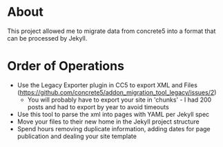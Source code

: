 # About
This project allowed me to migrate data from concrete5 into a format that can be processed by Jekyll.

# Order of Operations
- Use the Legacy Exporter plugin in CC5 to export XML and Files (https://github.com/concrete5/addon_migration_tool_legacy/issues/2)
  - You will probably have to export your site in 'chunks' - I had 200 posts and had to export by year to avoid timeouts
- Use this tool to parse the xml into pages with YAML per Jekyll spec
- Move your files to their new home in the Jekyll project structure
- Spend hours removing duplicate information, adding dates for page publication and dealing your site template

